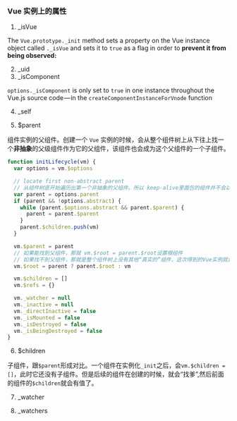 ### Vue 实例上的属性

1. \_isVue

The `Vue.prototype._init` method sets a property on the Vue instance object called `._isVue` and sets it to `true` as a flag in order to **prevent it from being observed:**

2. \_uid
3. \_isComponent

`options._isComponent` is only set to `true` in one instance throughout the Vue.js source code — in the `createComponentInstanceForVnode` function

4. \_self

5. \$parent

组件实例的父组件。创建一个 `Vue` 实例的时候，会从整个组件树上从下往上找一个**非抽象**的父级组件作为它的父组件，该组件也会成为这个父组件的一个子组件。

```js
function initLifecycle(vm) {
  var options = vm.$options

  // locate first non-abstract parent
  // 从组件树底开始遍历出第一个非抽象的父组件。所以 keep-alive里面包的组件并不会以keep-alive为父组件，因为keep-alive是个抽象组件。同样的 transition也不行。
  var parent = options.parent
  if (parent && !options.abstract) {
    while (parent.$options.abstract && parent.$parent) {
      parent = parent.$parent
    }
    parent.$children.push(vm)
  }

  vm.$parent = parent
  // 如果能找到父组件，那就 vm.$root = parent.$root设置根组件
  // 如果找不到父组件，那就是整个组件树上没有其他“真实的”组件，这次得到的Vue实例就是根组件，=> vm.$root = vm
  vm.$root = parent ? parent.$root : vm

  vm.$children = []
  vm.$refs = {}

  vm._watcher = null
  vm._inactive = null
  vm._directInactive = false
  vm._isMounted = false
  vm._isDestroyed = false
  vm._isBeingDestroyed = false
}
```

6. \$children

子组件，跟`$parent`形成对比。一个组件在实例化`_init`之后，会`vm.$children = []`，此时它还没有子组件。但是后续的组件在创建的时候，就会“找爹”,然后前面的组件的`$children`就会有值了。


7. _watcher


8. _watchers